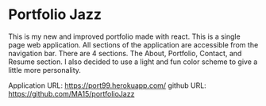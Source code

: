 # Portfolio Jazz

This is my new and improved portfolio made with react. This is a single page web application. All sections of the application are accessible from the navigation bar. There are 4 sections. The About, Portfolio, Contact, and Resume section. I also decided to use a light and fun color scheme to give a little more personality.

Application URL: https://port99.herokuapp.com/
github URL: https://github.com/MA15/portfolioJazz
